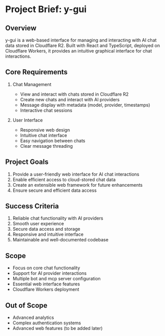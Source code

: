 # Project Brief: y-gui

## Overview
y-gui is a web-based interface for managing and interacting with AI chat data stored in Cloudflare R2. Built with React and TypeScript, deployed on Cloudflare Workers, it provides an intuitive graphical interface for chat interactions.

## Core Requirements

1. Chat Management
   - View and interact with chats stored in Cloudflare R2
   - Create new chats and interact with AI providers
   - Message display with metadata (model, provider, timestamps)
   - Interactive chat sessions

2. User Interface
   - Responsive web design
   - Intuitive chat interface
   - Easy navigation between chats
   - Clear message threading

## Project Goals
1. Provide a user-friendly web interface for AI chat interactions
2. Enable efficient access to cloud-stored chat data
3. Create an extensible web framework for future enhancements
4. Ensure secure and efficient data access

## Success Criteria
1. Reliable chat functionality with AI providers
2. Smooth user experience
3. Secure data access and storage
4. Responsive and intuitive interface
5. Maintainable and well-documented codebase

## Scope
- Focus on core chat functionality
- Support for AI provider interactions
- Multiple bot and mcp server configuration
- Essential web interface features
- Cloudflare Workers deployment

## Out of Scope
- Advanced analytics
- Complex authentication systems
- Advanced web features (to be added later)
